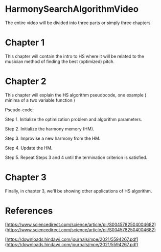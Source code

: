 # HarmonySearchAlgorithmVideo
The entire video will be divided into three parts or simply three chapters

# Chapter 1
This chapter will contain the intro to HS where it will be related to the musician method of finding the best (optimized) pitch.

# Chapter 2
This chapter will explain the HS algorithm pseudocode, one example ( minima of a two variable function )

Pseudo-code:
 
Step 1. Initialize the optimization problem and algorithm parameters.

Step 2. Initialize the harmony memory (HM).

Step 3. Improvise a new harmony from the HM.

Step 4. Update the HM.

Step 5. Repeat Steps 3 and 4 until the termination criterion is satisfied.



# Chapter 3
Finally, in  chapter 3, we'll be showing other applications of HS algorithm.

# References
[https://www.sciencedirect.com/science/article/pii/S0045782504004682](https://www.sciencedirect.com/science/article/pii/S0045782504004682)

[https://downloads.hindawi.com/journals/mpe/2021/5594267.pdf](https://downloads.hindawi.com/journals/mpe/2021/5594267.pdf)

